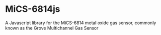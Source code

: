# MiCS-6814js
A Javascript library for the MiCS-6814 metal oxide gas sensor, commonly known as the Grove Multichannel Gas Sensor
